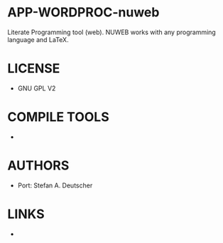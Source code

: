 APP-WORDPROC-nuweb
==================

Literate Programming tool (web). NUWEB works with any programming language and LaTeX.


LICENSE
===============
* GNU GPL V2

COMPILE TOOLS
===============
* 

AUTHORS
===============
* Port: Stefan A. Deutscher  

LINKS
===============
* 
